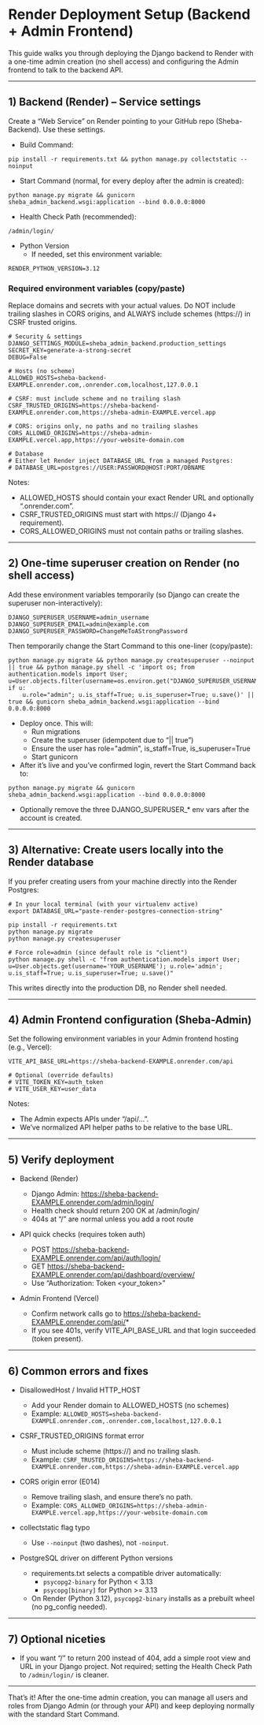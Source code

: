 # Render Deployment Setup (Backend + Admin Frontend)

This guide walks you through deploying the Django backend to Render with a one-time admin creation (no shell access) and configuring the Admin frontend to talk to the backend API.

---

## 1) Backend (Render) – Service settings

Create a “Web Service” on Render pointing to your GitHub repo (Sheba-Backend). Use these settings.

- Build Command:
```
pip install -r requirements.txt && python manage.py collectstatic --noinput
```

- Start Command (normal, for every deploy after the admin is created):
```
python manage.py migrate && gunicorn sheba_admin_backend.wsgi:application --bind 0.0.0.0:8000
```

- Health Check Path (recommended):
```
/admin/login/
```

- Python Version
  - If needed, set this environment variable:
```
RENDER_PYTHON_VERSION=3.12
```

### Required environment variables (copy/paste)

Replace domains and secrets with your actual values. Do NOT include trailing slashes in CORS origins, and ALWAYS include schemes (https://) in CSRF trusted origins.

```
# Security & settings
DJANGO_SETTINGS_MODULE=sheba_admin_backend.production_settings
SECRET_KEY=generate-a-strong-secret
DEBUG=False

# Hosts (no scheme)
ALLOWED_HOSTS=sheba-backend-EXAMPLE.onrender.com,.onrender.com,localhost,127.0.0.1

# CSRF: must include scheme and no trailing slash
CSRF_TRUSTED_ORIGINS=https://sheba-backend-EXAMPLE.onrender.com,https://sheba-admin-EXAMPLE.vercel.app

# CORS: origins only, no paths and no trailing slashes
CORS_ALLOWED_ORIGINS=https://sheba-admin-EXAMPLE.vercel.app,https://your-website-domain.com

# Database
# Either let Render inject DATABASE_URL from a managed Postgres:
# DATABASE_URL=postgres://USER:PASSWORD@HOST:PORT/DBNAME
```

Notes:
- ALLOWED_HOSTS should contain your exact Render URL and optionally “.onrender.com”.
- CSRF_TRUSTED_ORIGINS must start with https:// (Django 4+ requirement).
- CORS_ALLOWED_ORIGINS must not contain paths or trailing slashes.

---

## 2) One-time superuser creation on Render (no shell access)

Add these environment variables temporarily (so Django can create the superuser non-interactively):

```
DJANGO_SUPERUSER_USERNAME=admin_username
DJANGO_SUPERUSER_EMAIL=admin@example.com
DJANGO_SUPERUSER_PASSWORD=ChangeMeToAStrongPassword
```

Then temporarily change the Start Command to this one-liner (copy/paste):

```
python manage.py migrate && python manage.py createsuperuser --noinput || true && python manage.py shell -c 'import os; from authentication.models import User; u=User.objects.filter(username=os.environ.get("DJANGO_SUPERUSER_USERNAME")).first(); 
if u:
    u.role="admin"; u.is_staff=True; u.is_superuser=True; u.save()' || true && gunicorn sheba_admin_backend.wsgi:application --bind 0.0.0.0:8000
```

- Deploy once. This will:
  - Run migrations
  - Create the superuser (idempotent due to “|| true”)
  - Ensure the user has role="admin", is_staff=True, is_superuser=True
  - Start gunicorn
- After it’s live and you’ve confirmed login, revert the Start Command back to:

```
python manage.py migrate && gunicorn sheba_admin_backend.wsgi:application --bind 0.0.0.0:8000
```

- Optionally remove the three DJANGO_SUPERUSER_* env vars after the account is created.

---

## 3) Alternative: Create users locally into the Render database

If you prefer creating users from your machine directly into the Render Postgres:

```
# In your local terminal (with your virtualenv active)
export DATABASE_URL="paste-render-postgres-connection-string"

pip install -r requirements.txt
python manage.py migrate
python manage.py createsuperuser

# Force role=admin (since default role is "client")
python manage.py shell -c "from authentication.models import User; u=User.objects.get(username='YOUR_USERNAME'); u.role='admin'; u.is_staff=True; u.is_superuser=True; u.save()"
```

This writes directly into the production DB, no Render shell needed.

---

## 4) Admin Frontend configuration (Sheba-Admin)

Set the following environment variables in your Admin frontend hosting (e.g., Vercel):

```
VITE_API_BASE_URL=https://sheba-backend-EXAMPLE.onrender.com/api

# Optional (override defaults)
# VITE_TOKEN_KEY=auth_token
# VITE_USER_KEY=user_data
```

Notes:
- The Admin expects APIs under “/api/...”.
- We’ve normalized API helper paths to be relative to the base URL.

---

## 5) Verify deployment

- Backend (Render)
  - Django Admin: https://sheba-backend-EXAMPLE.onrender.com/admin/login/
  - Health check should return 200 OK at /admin/login/
  - 404s at “/” are normal unless you add a root route

- API quick checks (requires token auth)
  - POST https://sheba-backend-EXAMPLE.onrender.com/api/auth/login/
  - GET  https://sheba-backend-EXAMPLE.onrender.com/api/dashboard/overview/
  - Use “Authorization: Token <your_token>”

- Admin Frontend (Vercel)
  - Confirm network calls go to https://sheba-backend-EXAMPLE.onrender.com/api/*
  - If you see 401s, verify VITE_API_BASE_URL and that login succeeded (token present).

---

## 6) Common errors and fixes

- DisallowedHost / Invalid HTTP_HOST
  - Add your Render domain to ALLOWED_HOSTS (no schemes)
  - Example: `ALLOWED_HOSTS=sheba-backend-EXAMPLE.onrender.com,.onrender.com,localhost,127.0.0.1`

- CSRF_TRUSTED_ORIGINS format error
  - Must include scheme (https://) and no trailing slash.
  - Example: `CSRF_TRUSTED_ORIGINS=https://sheba-backend-EXAMPLE.onrender.com,https://sheba-admin-EXAMPLE.vercel.app`

- CORS origin error (E014)
  - Remove trailing slash, and ensure there’s no path.
  - Example: `CORS_ALLOWED_ORIGINS=https://sheba-admin-EXAMPLE.vercel.app,https://your-website-domain.com`

- collectstatic flag typo
  - Use `--noinput` (two dashes), not `-noinput`.

- PostgreSQL driver on different Python versions
  - requirements.txt selects a compatible driver automatically:
    - `psycopg2-binary` for Python < 3.13
    - `psycopg[binary]` for Python >= 3.13
  - On Render (Python 3.12), `psycopg2-binary` installs as a prebuilt wheel (no pg_config needed).

---

## 7) Optional niceties

- If you want “/” to return 200 instead of 404, add a simple root view and URL in your Django project. Not required; setting the Health Check Path to `/admin/login/` is cleaner.

---

That’s it! After the one-time admin creation, you can manage all users and roles from Django Admin (or through your API) and keep deploying normally with the standard Start Command.